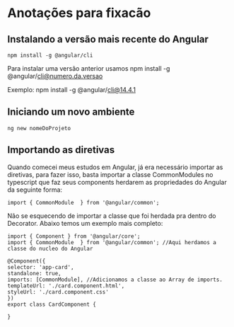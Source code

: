 # Anotações para fixacão

## Instalando a versão mais recente do Angular

    npm install -g @angular/cli

Para instalar uma versão anterior usamos
    npm install -g @angular/cli@numero.da.versao

Exemplo:
    npm install -g @angular/cli@14.4.1

## Iniciando um novo ambiente
    ng new nomeDoProjeto

## Importando as diretivas

Quando comecei meus estudos em Angular, já era necessário importar as diretivas, para fazer isso, basta importar a classe CommonModules no typescript que faz seus components herdarem as propriedades do Angular da seguinte forma:

    import { CommonModule  } from '@angular/common';

Não se esquecendo de importar a classe que foi herdada pra dentro do Decorator.
Abaixo temos um exemplo mais completo:

    import { Component } from '@angular/core';
    import { CommonModule  } from '@angular/common'; //Aqui herdamos a classe do nucleo do Angular

    @Component({
    selector: 'app-card',
    standalone: true,
    imports: [CommonModule], //Adicionamos a classe ao Array de imports.
    templateUrl: './card.component.html',
    styleUrl: './card.component.css'
    })
    export class CardComponent {

    }

